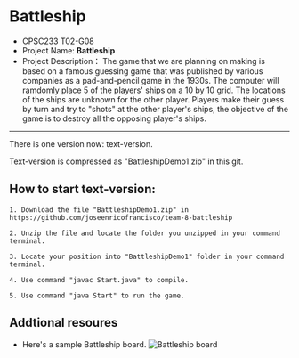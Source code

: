 # Battleship

- CPSC233 T02-G08
- Project Name: **Battleship**
- Project Description：
  The game that we are planning on making is based on a famous guessing game that was published by various companies as a pad-and-pencil game in the 1930s.  The computer will ramdomly place 5 of the players' ships on a 10 by 10 grid. The locations of the ships are unknown for the other player. Players make their guess by turn and try to "shots" at the other player's ships, the objective of the game is to destroy all the opposing player's ships. 

***
There is one version now: text-version.

Text-version is compressed as "BattleshipDemo1.zip" in this git.



## How to start text-version:
    
    1. Download the file "BattleshipDemo1.zip" in https://github.com/joseenricofrancisco/team-8-battleship

    2. Unzip the file and locate the folder you unzipped in your command terminal.

    3. Locate your position into "BattleshipDemo1" folder in your command terminal.

    4. Use command "javac Start.java" to compile.

    5. Use command "java Start" to run the game.

## Addtional resoures
- Here's a sample Battleship board.
![Battleship board](https://upload.wikimedia.org/wikipedia/commons/thumb/6/65/Battleship_game_board.svg/1280px-Battleship_game_board.svg.png)
